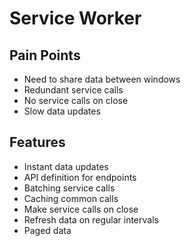 # Service Worker

## Pain Points
- Need to share data between windows
- Redundant service calls
- No service calls on close
- Slow data updates

## Features
- Instant data updates
- API definition for endpoints
- Batching service calls
- Caching common calls
- Make service calls on close
- Refresh data on regular intervals
- Paged data

